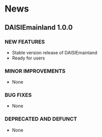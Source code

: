 # News

## DAISIEmainland 1.0.0

### NEW FEATURES 
* Stable version release of DAISIEmainland
* Ready for users

### MINOR IMPROVEMENTS
* None

### BUG FIXES
* None

### DEPRECATED AND DEFUNCT
* None
